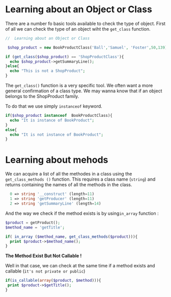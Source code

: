 # Learning about an Object or Class

There are a number fo basic tools available to check the type of object. First of all
 we can check the type of an object wiht the `get_class` function.
 
```php
//  Learning about an Object or Class

 $shop_product = new BookProductClass('Ball','Samuel', 'Foster',50,139);

if (get_class($shop_product) == 'ShopProductClass'){
  echo $shop_product->getSummaryLine();
}else{
  echo "This is not a ShopProduct";
}
```

The `get_class()` function is a very specific tool. We often want a more general
 confirmation of a class type. We may wanna know that if an object belongs to the
  ShopProduct family.
  
  To do that we use simply  `instanceof` keyword.
  
```php
if($shop_product instanceof  BookProductClass){
  echo "It is instance of BookProduct";
}
else{
  echo "It is not instance of BookProduct";
}
```

# Learning about mehods

We can acquire a list of all the methodes in a class using the `get_class_methods
()` function. This requires a class name (`string`) and returns containing the names of
 all the methods in the class.
 
```php
  0 => string '__construct' (length=11)
  1 => string 'getProducer' (length=11)
  2 => string 'getSummaryLine' (length=14)
```

And the way we check if the method exists is by using`in_array` function :

```php
$product = getProduct();
$method_name = 'getTitle';

if( in_array ($method_name, get_class_methods($product))){
  print $product->$method_name();
}
```

**The Method Exist But Not Callable !**

Well in that case, we can check at the same time if a method exists and callable (`it's
 not private or public`) 
 
 ```php
if(is_callable(array($product, $method))){
  print $product->$getTitle();
}
 ```
 
